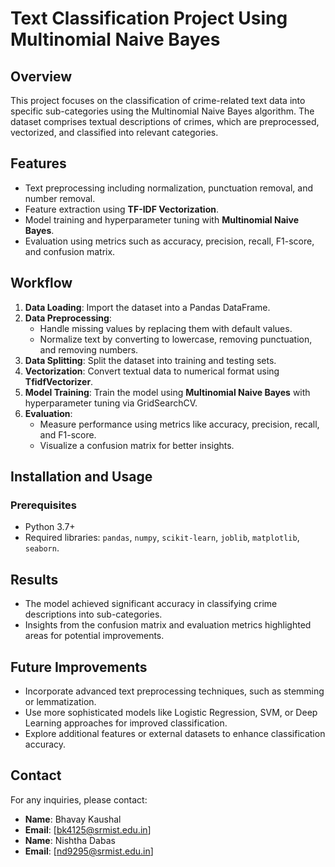 
# Text Classification Project Using Multinomial Naive Bayes

## Overview

This project focuses on the classification of crime-related text data into specific sub-categories using the Multinomial Naive Bayes algorithm. The dataset comprises textual descriptions of crimes, which are preprocessed, vectorized, and classified into relevant categories.

## Features

- Text preprocessing including normalization, punctuation removal, and number removal.
- Feature extraction using **TF-IDF Vectorization**.
- Model training and hyperparameter tuning with **Multinomial Naive Bayes**.
- Evaluation using metrics such as accuracy, precision, recall, F1-score, and confusion matrix.

## Workflow

1. **Data Loading**: Import the dataset into a Pandas DataFrame.
2. **Data Preprocessing**:
   - Handle missing values by replacing them with default values.
   - Normalize text by converting to lowercase, removing punctuation, and removing numbers.
3. **Data Splitting**: Split the dataset into training and testing sets.
4. **Vectorization**: Convert textual data to numerical format using **TfidfVectorizer**.
5. **Model Training**: Train the model using **Multinomial Naive Bayes** with hyperparameter tuning via GridSearchCV.
6. **Evaluation**:
   - Measure performance using metrics like accuracy, precision, recall, and F1-score.
   - Visualize a confusion matrix for better insights.


## Installation and Usage

### Prerequisites

- Python 3.7+
- Required libraries: `pandas`, `numpy`, `scikit-learn`, `joblib`, `matplotlib`, `seaborn`.


## Results

- The model achieved significant accuracy in classifying crime descriptions into sub-categories.
- Insights from the confusion matrix and evaluation metrics highlighted areas for potential improvements.

## Future Improvements

- Incorporate advanced text preprocessing techniques, such as stemming or lemmatization.
- Use more sophisticated models like Logistic Regression, SVM, or Deep Learning approaches for improved classification.
- Explore additional features or external datasets to enhance classification accuracy.

## Contact

For any inquiries, please contact:
- **Name**: Bhavay Kaushal
- **Email**: [bk4125@srmist.edu.in]
- **Name**: Nishtha Dabas
- **Email**: [nd9295@srmist.edu.in]
